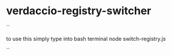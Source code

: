# verdaccio-registry-switcher

``

to use this simply type into bash terminal
node switch-registry.js

``
